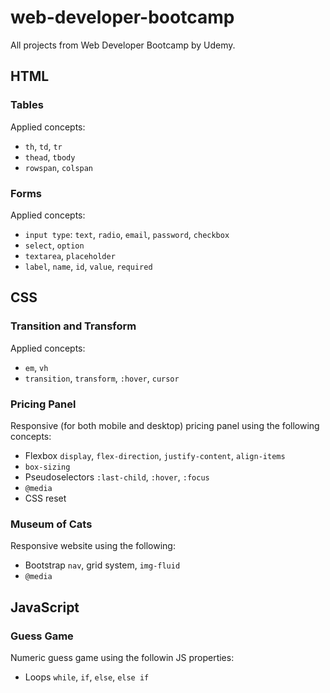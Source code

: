 # web-developer-bootcamp
All projects from Web Developer Bootcamp by Udemy.

<h2>HTML</h2>
<h3>Tables</h3>
Applied concepts:

- <code>th</code>, <code>td</code>, <code>tr</code>
- <code>thead</code>, <code>tbody</code>
- <code>rowspan</code>, <code>colspan</code>

<h3>Forms</h3>
Applied concepts:

- <code>input type</code>: <code>text</code>, <code>radio</code>, <code>email</code>, <code>password</code>, <code>checkbox</code>
- <code>select</code>, <code>option</code>
- <code>textarea</code>, <code>placeholder</code>
- <code>label</code>, <code>name</code>, <code>id</code>, <code>value</code>, <code>required</code>

<h2>CSS</h2>
<h3>Transition and Transform</h3>
Applied concepts:

- <code>em</code>, <code>vh</code>
- <code>transition</code>, <code>transform</code>, <code>:hover</code>, <code>cursor</code>

<h3>Pricing Panel</h3>
Responsive (for both mobile and desktop) pricing panel using the following concepts:

- Flexbox <code>display</code>, <code>flex-direction</code>, <code>justify-content</code>, <code>align-items</code>
- <code>box-sizing</code>
- Pseudoselectors <code>:last-child</code>, <code>:hover</code>, <code>:focus</code>
- <code>@media</code>
- CSS reset

<h3>Museum of Cats</h3>
Responsive website using the following:

- Bootstrap <code>nav</code>, grid system, <code>img-fluid</code> 
- <code>@media</code>

<h2>JavaScript</h2>
<h3>Guess Game</h3>
Numeric guess game using the followin JS properties:

- Loops <code>while</code>, <code>if</code>, <code>else</code>, <code>else if</code>